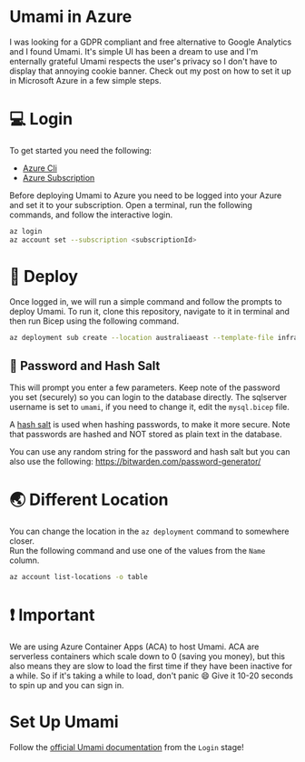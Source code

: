 # Umami in Azure

I was looking for a GDPR compliant and free alternative to Google Analytics and I found Umami. It's simple UI has been a dream to use and I'm enternally grateful Umami respects the user's privacy so I don't have to display that annoying cookie banner. Check out my post on how to set it up in Microsoft Azure in a few simple steps.

# :computer: Login

To get started you need the following:

- [Azure Cli](https://learn.microsoft.com/en-us/cli/azure/install-azure-cli)
- [Azure Subscription](https://azure.microsoft.com/en-au/free/)

Before deploying Umami to Azure you need to be logged into your Azure and set it to your subscription.
Open a terminal, run the following commands, and follow the interactive login.

```sh
az login
az account set --subscription <subscriptionId>
```

# :rocket: Deploy

Once logged in, we will run a simple command and follow the prompts to deploy Umami.
To run it, clone this repository, navigate to it in terminal and then run Bicep
using the following command.

```sh
az deployment sub create --location australiaeast --template-file infra/main.bicep
```

## :key: Password and Hash Salt

This will prompt you enter a few parameters. Keep note of the password you set (securely) so you can login to the database directly.
The sqlserver username is set to `umami`, if you need to change it, edit the `mysql.bicep` file.

A [hash salt](https://auth0.com/blog/adding-salt-to-hashing-a-better-way-to-store-passwords/) is used when hashing passwords, to make it more secure.
Note that passwords are hashed and NOT stored as plain text in the database.

You can use any random string for the password and hash salt but you can also use the following:
https://bitwarden.com/password-generator/

# :earth_asia: Different Location

You can change the location in the `az deployment` command to somewhere closer.  
Run the following command and use one of the values from the `Name` column.

```sh
az account list-locations -o table
```

#  :exclamation: Important
We are using Azure Container Apps (ACA) to host Umami. ACA are serverless containers which scale down to 0 (saving you money), 
but this also means they are slow to load the first time if they have been inactive for a while. So if it's taking
a while to load, don't panic :smile: Give it 10-20 seconds to spin up and you can sign in.

# Set Up Umami
Follow the [official Umami documentation](https://umami.is/docs/login) from the `Login` stage!
